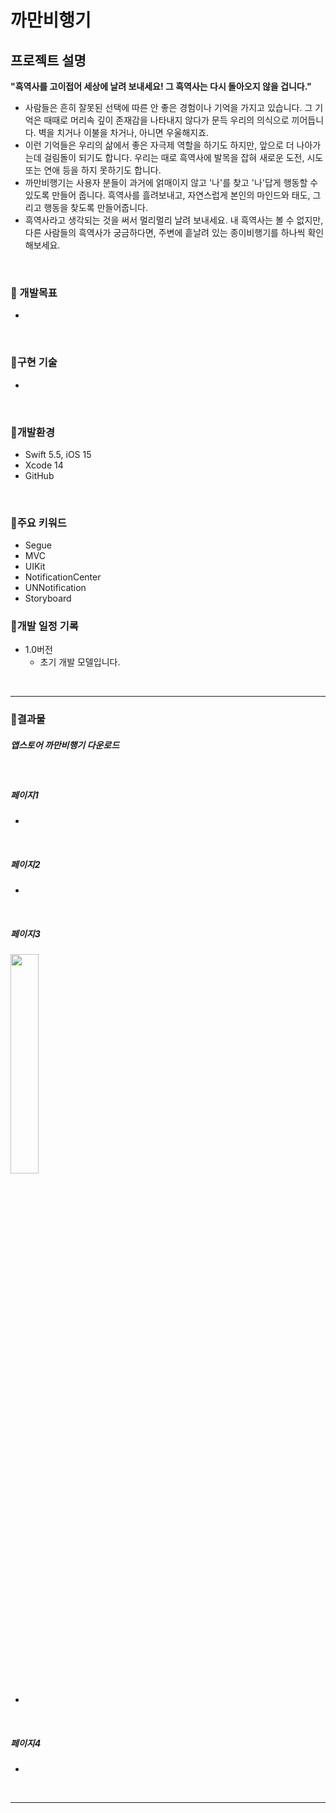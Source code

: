 #  까만비행기

## 프로젝트 설명

**"흑역사를 고이접어 세상에 날려 보내세요! 그 흑역사는 다시 돌아오지 않을 겁니다."**

* 사람들은 흔히 잘못된 선택에 따른 안 좋은 경험이나 기억을 가지고 있습니다. 그 기억은 때때로 머리속 깊이 존재감을 나타내지 않다가 문득 우리의 의식으로 끼어듭니다. 벽을 치거나 이불을 차거나, 아니면 우울해지죠.
* 이런 기억들은 우리의 삶에서 좋은 자극제 역할을 하기도 하지만, 앞으로 더 나아가는데 걸림돌이 되기도 합니다. 우리는 때로 흑역사에 발목을 잡혀 새로운 도전, 시도 또는 연애 등을 하지 못하기도 합니다.
* 까만비행기는 사용자 분들이 과거에 얽매이지 않고 '나'를 찾고 '나'답게 행동할 수 있도록 만들어 줍니다. 흑역사를 흘려보내고, 자연스럽게 본인의 마인드와 태도, 그리고 행동을 찾도록 만들어줍니다.
* 흑역사라고 생각되는 것을 써서 멀리멀리 날려 보내세요. 내 흑역사는 볼 수 없지만, 다른 사람들의 흑역사가 궁금하다면, 주변에 흩날려 있는 종이비행기를 하나씩 확인해보세요. 

<br>

### 📣 개발목표

* 

<br>

### 📣구현 기술

* 

<br>

### 📣개발환경

* Swift 5.5, iOS 15
* Xcode 14
* GitHub

<br>

### 📣주요 키워드

* Segue
* MVC
* UIKit
* NotificationCenter
* UNNotification
* Storyboard


### 📣개발 일정 기록

* 1.0버전
    * 초기 개발 모델입니다.




<br>
<hr>

### 📣결과물

##### 앱스토어 까만비행기 다운로드

<br>

##### 페이지1


* 

<br>

##### 페이지2



* 

<br>

##### 페이지3

<img width = "30%" src = ""/>


* 


<br>


##### 페이지4



*

<br>

<hr>



